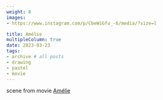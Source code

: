 ```yaml
---
weight: 8
images:
- https://www.instagram.com/p/CbeWiGfu_-6/media/?size=l

title: Amélie
multipleColumn: true
date: 2023-03-23
tags:
- archive # all posts
- drawing
- pastel
- movie
---
```


scene from movie [Amélie](https://www.imdb.com/title/tt0211915)